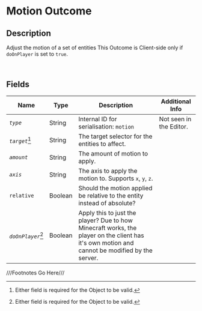 Motion Outcome
============= 

## Description

Adjust the motion of a set of entities This Outcome is Client-side only if `doOnPlayer` is set to `true`.

<br />

## Fields

| Name     | Type   | Description | Additional Info |
| -------- | ------ | ----------- | --------------- |
| *`type`* | String |      Internal ID for serialisation: `motion`       |         Not seen in the Editor.        |
| *`target`*[^1] | String |      The target selector for the entities to affect.       |                 |
| *`amount`* | String |      The amount of motion to apply.       |                 |
| *`axis`* | String |      The axis to apply the motion to. Supports `x`, `y`, `z`.       |                 |
| `relative` | Boolean |      Should the motion applied be relative to the entity instead of absolute?       |                 |
| *`doOnPlayer`*[^1] | Boolean |      Apply this to just the player? Due to how Minecraft works, the player on the client has it's own motion and cannot be modified by the server.       |                 |

///Footnotes Go Here///

[^-1]: Fields in *italics* are required for the Object to be valid.  
[^1]: Either field is required for the Object to be valid.
